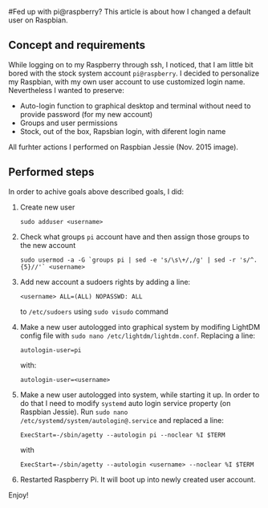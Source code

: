 
#Fed up with pi@raspberry? 
This article is about how I changed a default user on Raspbian.

## Concept and requirements
While logging on to my Raspberry through ssh, I noticed, that I am little bit bored with the stock system account `pi@raspberry`. I decided to personalize my Raspbian, with my own user account to use customized login name. Nevertheless I wanted to preserve:
- Auto-login function to graphical desktop and terminal without need to provide password (for my new account)
- Groups and user permissions
- Stock, out of the box, Rapsbian login, with diferent login name

All furhter actions I performed on Raspbian Jessie (Nov. 2015 image).

## Performed steps 
In order to achive goals above described goals, I did:

1. Create new user  
    
    ```
    sudo adduser <username>
    ```
    
2. Check what groups `pi` account have and then assign those groups to the new account 
    
    ```
    sudo usermod -a -G `groups pi | sed -e 's/\s\+/,/g' | sed -r 's/^.{5}//'` <username>
    ```
    
3. Add new account a sudoers rights by adding a line: 
    
    ```
    <username> ALL=(ALL) NOPASSWD: ALL
    ```
    
    to `/etc/sudoers` using `sudo visudo` command
4. Make a new user autologged into graphical system by modifing LightDM config file with `sudo nano /etc/lightdm/lightdm.conf`.
    Replacing a line:

    ```
    autologin-user=pi 
    ```

    with:
    
    ```
    autologin-user=<username>
    ```
    
5. Make a new user autologged into system, while starting it up. In order to  do that I need to modify `systemd` auto login service property (on Raspbian Jessie). 
    Run `sudo nano /etc/systemd/system/autologin@.service` and replaced a line: 

    ```
    ExecStart=-/sbin/agetty --autologin pi --noclear %I $TERM
    ``` 
    with 

    ```
    ExecStart=-/sbin/agetty --autologin <username> --noclear %I $TERM
    ```

6. Restarted Raspberry Pi. It will boot up into newly created user account.

Enjoy!

